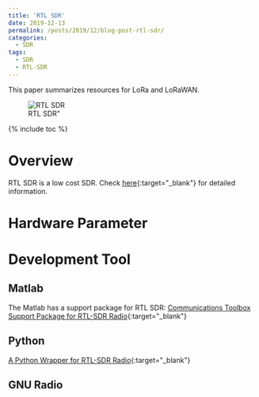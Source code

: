 ```yaml
---
title: 'RTL SDR'
date: 2019-12-13
permalink: /posts/2019/12/blog-post-rtl-sdr/
categories:
  - SDR
tags:
  - SDR
  - RTL-SDR
---
```


This paper summarizes resources for LoRa and LoRaWAN.
<figure>
  <img src="{{site.url}}/images/sdr/rtl-sdr.png" alt="RTL SDR"/>
  <figcaption>RTL SDR"</a> </figcaption>
</figure>

{% include toc %}

# Overview
RTL SDR is a low cost SDR. Check [here](https://www.rtl-sdr.com/about-rtl-sdr/){:target="_blank"} for detailed information.

# Hardware Parameter

# Development Tool

## Matlab
The Matlab has a support package for RTL SDR: [Communications Toolbox Support Package for RTL-SDR Radio](https://uk.mathworks.com/help/supportpkg/rtlsdrradio/index.html){:target="_blank"}

## Python
[A Python Wrapper for RTL-SDR Radio](https://pypi.org/project/pyrtlsdr/){:target="_blank"}

## GNU Radio
